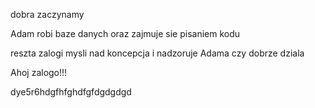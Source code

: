 dobra zaczynamy

Adam robi baze danych oraz zajmuje sie pisaniem kodu

reszta zalogi mysli nad koncepcja i nadzoruje Adama czy dobrze dziala

Ahoj zalogo!!!

dye5r6hdgfhfghdfgfdgdgdgd